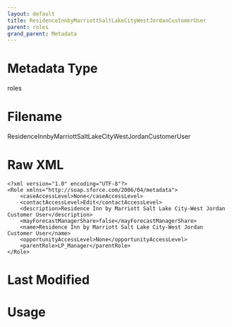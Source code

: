 ```yaml
---
layout: default
title: ResidenceInnbyMarriottSaltLakeCityWestJordanCustomerUser
parent: roles
grand_parent: Metadata
---
```

# Metadata Type
roles


# Filename 
ResidenceInnbyMarriottSaltLakeCityWestJordanCustomerUser


# Raw XML
```
<?xml version="1.0" encoding="UTF-8"?>
<Role xmlns="http://soap.sforce.com/2006/04/metadata">
    <caseAccessLevel>None</caseAccessLevel>
    <contactAccessLevel>Edit</contactAccessLevel>
    <description>Residence Inn by Marriott Salt Lake City-West Jordan Customer User</description>
    <mayForecastManagerShare>false</mayForecastManagerShare>
    <name>Residence Inn by Marriott Salt Lake City-West Jordan Customer User</name>
    <opportunityAccessLevel>None</opportunityAccessLevel>
    <parentRole>LP_Manager</parentRole>
</Role>
```


# Last Modified


# Usage
